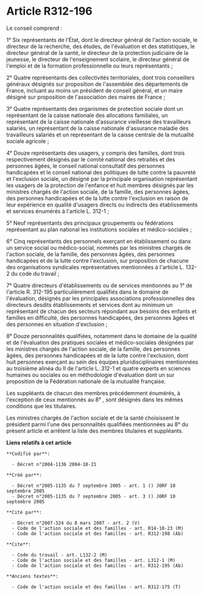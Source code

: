 # Article R312-196

Le conseil comprend :

1° Six représentants de l'État, dont le directeur général de l'action sociale, le directeur de la recherche, des études, de
l'évaluation et des statistiques, le directeur général de la santé, le directeur de la protection judiciaire de la jeunesse,
le directeur de l'enseignement scolaire, le directeur général de l'emploi et de la formation professionnelle ou leurs
représentants ;

2° Quatre représentants des collectivités territoriales, dont trois conseillers généraux désignés sur proposition de
l'assemblée des départements de France, incluant au moins un président de conseil général, et un maire désigné sur
proposition de l'association des maires de France ;

3° Quatre représentants des organismes de protection sociale dont un représentant de la caisse nationale des allocations
familiales, un représentant de la caisse nationale d'assurance vieillesse des travailleurs salariés, un représentant de la
caisse nationale d'assurance maladie des travailleurs salariés et un représentant de la caisse centrale de la mutualité
sociale agricole ;

4° Douze représentants des usagers, y compris des familles, dont trois respectivement désignés par le comité national des
retraités et des personnes âgées, le conseil national consultatif des personnes handicapées et le conseil national des
politiques de lutte contre la pauvreté et l'exclusion sociale, un désigné par la principale organisation représentant les
usagers de la protection de l'enfance et huit membres désignés par les ministres chargés de l'action sociale, de la famille,
des personnes âgées, des personnes handicapées et de la lutte contre l'exclusion en raison de leur expérience en qualité
d'usagers directs ou indirects des établissements et services énumérés à l'article L. 312-1 ;

5° Neuf représentants des principaux groupements ou fédérations représentant au plan national les institutions sociales et
médico-sociales ;

6° Cinq représentants des personnels exerçant en établissement ou dans un service social ou médico-social, nommés par les
ministres chargés de l'action sociale, de la famille, des personnes âgées, des personnes handicapées et de la lutte contre
l'exclusion, sur proposition de chacune des organisations syndicales représentatives mentionnées à l'article L. 132-2 du code
du travail ;

7° Quatre directeurs d'établissements ou de services mentionnés au 1° de l'article R. 312-195 particulièrement qualifiés dans
le domaine de l'évaluation, désignés par les principales associations professionnelles des directeurs desdits établissements
et services dont au minimum un représentant de chacun des secteurs répondant aux besoins des enfants et familles en
difficulté, des personnes handicapées, des personnes âgées et des personnes en situation d'exclusion ;

8° Douze personnalités qualifiées, notamment dans le domaine de la qualité et de l'évaluation des pratiques sociales et
médico-sociales désignées par les ministres chargés de l'action sociale, de la famille, des personnes âgées, des personnes
handicapées et de la lutte contre l'exclusion, dont huit personnes exerçant au sein des équipes pluridisciplinaires
mentionnées au troisième alinéa du II de l'article L. 312-1 et quatre experts en sciences humaines ou sociales ou en
méthodologie d'évaluation dont un sur proposition de la Fédération nationale de la mutualité française.

Les suppléants de chacun des membres précédemment énumérés, à l'exception de ceux mentionnés au 8° , sont désignés dans les
mêmes conditions que les titulaires.

Les ministres chargés de l'action sociale et de la santé choisissent le président parmi l'une des personnalités qualifiées
mentionnées au 8° du présent article et arrêtent la liste des membres titulaires et suppléants.

**Liens relatifs à cet article**

	**Codifié par**:

	  - Décret n°2004-1136 2004-10-21

	**Créé par**:

	  - Décret n°2005-1135 du 7 septembre 2005 - art. 1 () JORF 10 septembre 2005
	  - Décret n°2005-1135 du 7 septembre 2005 - art. 3 () JORF 10 septembre 2005

	**Cité par**:

	  - Décret n°2007-324 du 8 mars 2007 - art. 2 (V)
	  - Code de l'action sociale et des familles - art. R14-10-23 (M)
	  - Code de l'action sociale et des familles - art. R312-198 (Ab)

	**Cite**:

	  - Code du travail - art. L132-2 (M)
	  - Code de l'action sociale et des familles - art. L312-1 (M)
	  - Code de l'action sociale et des familles - art. R312-195 (Ab)

	**Anciens textes**:

	  - Code de l'action sociale et des familles - art. R312-175 (T)
